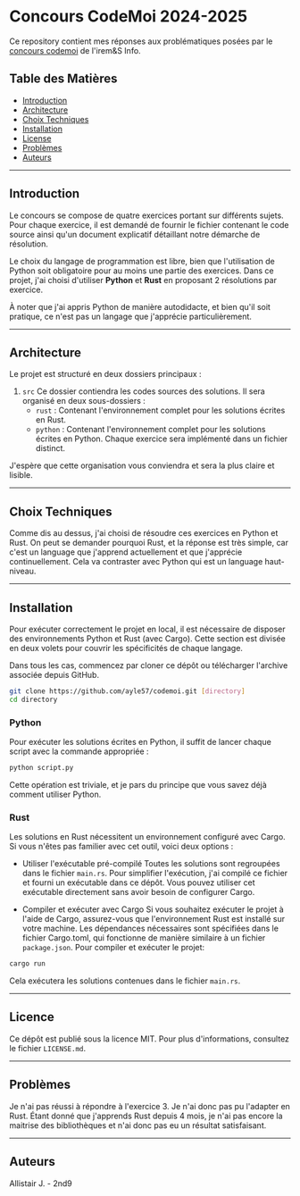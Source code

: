 # Concours CodeMoi 2024-2025

Ce repository contient mes réponses aux problématiques posées par le [concours codemoi](https://iremsinfo.callicode.fr/) de l'irem&S Info.

## Table des Matières
- [Introduction](#introduction)
- [Architecture](#architecture)
- [Choix Techniques](#choix-techniques)
- [Installation](#installation)
- [License](#licence)
- [Problèmes](#problèmes)
- [Auteurs](#auteurs)

---

## Introduction

Le concours se compose de quatre exercices portant sur différents sujets. Pour chaque exercice, il est demandé de fournir le fichier contenant le code source ainsi qu'un document explicatif détaillant notre démarche de résolution.

Le choix du langage de programmation est libre, bien que l'utilisation de Python soit obligatoire pour au moins une partie des exercices.
Dans ce projet, j'ai choisi d'utiliser **Python** et **Rust** en proposant 2 résolutions par exercice.

À noter que j'ai appris Python de manière autodidacte, et bien qu'il soit pratique, ce n'est pas un langage que j'apprécie particulièrement.

---

## Architecture

Le projet est structuré en deux dossiers principaux :

1. ``src``
Ce dossier contiendra les codes sources des solutions. Il sera organisé en deux sous-dossiers :
    - ``rust`` : Contenant l'environnement complet pour les solutions écrites en Rust.
    - ``python`` : Contenant l'environnement complet pour les solutions écrites en Python. Chaque exercice sera implémenté dans un fichier distinct.

J'espère que cette organisation vous conviendra et sera la plus claire et lisible.

---

## Choix Techniques

Comme dis au dessus, j'ai choisi de résoudre ces exercices en Python et Rust. On peut se demander pourquoi Rust, et la réponse est très simple, car c'est un language que j'apprend actuellement et que j'apprécie continuellement. Cela va contraster avec Python qui est un language haut-niveau.

---

## Installation

Pour exécuter correctement le projet en local, il est nécessaire de disposer des environnements Python et Rust (avec Cargo). Cette section est divisée en deux volets pour couvrir les spécificités de chaque langage.

Dans tous les cas, commencez par cloner ce dépôt ou télécharger l'archive associée depuis GitHub.

```bash
git clone https://github.com/ayle57/codemoi.git [directory]
cd directory
```

### Python
Pour exécuter les solutions écrites en Python, il suffit de lancer chaque script avec la commande appropriée :

```bash
python script.py
```

Cette opération est triviale, et je pars du principe que vous savez déjà comment utiliser Python.

### Rust
Les solutions en Rust nécessitent un environnement configuré avec Cargo. Si vous n'êtes pas familier avec cet outil, voici deux options :

- Utiliser l'exécutable pré-compilé
Toutes les solutions sont regroupées dans le fichier ``main.rs``. Pour simplifier l'exécution, j'ai compilé ce fichier et fourni un exécutable dans ce dépôt. Vous pouvez utiliser cet exécutable directement sans avoir besoin de configurer Cargo.

- Compiler et exécuter avec Cargo
Si vous souhaitez exécuter le projet à l'aide de Cargo, assurez-vous que l'environnement Rust est installé sur votre machine. Les dépendances nécessaires sont spécifiées dans le fichier Cargo.toml, qui fonctionne de manière similaire à un fichier ``package.json``. Pour compiler et exécuter le projet:

```bash
cargo run
```

Cela exécutera les solutions contenues dans le fichier ``main.rs``.

---

## Licence
Ce dépôt est publié sous la licence MIT. Pour plus d'informations, consultez le fichier ``LICENSE.md``.

---

## Problèmes

Je n'ai pas réussi à répondre à l'exercice 3. Je n'ai donc pas pu l'adapter en Rust. Étant donné que j'apprends Rust depuis 4 mois, je n'ai pas encore la maitrise des bibliothèques et n'ai donc pas eu un résultat satisfaisant.

---

## Auteurs
Allistair J. -  2nd9

